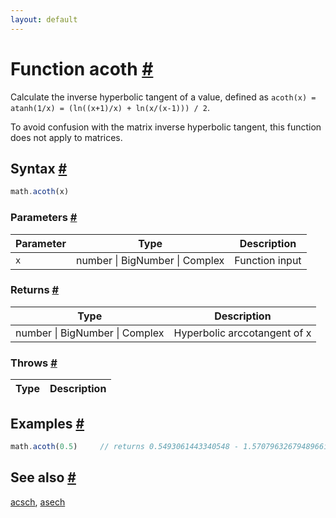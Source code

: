 ```yaml
---
layout: default
---
```


<!-- Note: This file is automatically generated from source code comments. Changes made in this file will be overridden. -->

<h1 id="function-acoth">Function acoth <a href="#function-acoth" title="Permalink">#</a></h1>

Calculate the inverse hyperbolic tangent of a value,
defined as `acoth(x) = atanh(1/x) = (ln((x+1)/x) + ln(x/(x-1))) / 2`.

To avoid confusion with the matrix inverse hyperbolic tangent, this
function does not apply to matrices.


<h2 id="syntax">Syntax <a href="#syntax" title="Permalink">#</a></h2>

```js
math.acoth(x)
```

<h3 id="parameters">Parameters <a href="#parameters" title="Permalink">#</a></h3>

Parameter | Type | Description
--------- | ---- | -----------
`x` | number &#124; BigNumber &#124; Complex | Function input

<h3 id="returns">Returns <a href="#returns" title="Permalink">#</a></h3>

Type | Description
---- | -----------
number &#124; BigNumber &#124; Complex | Hyperbolic arccotangent of x


<h3 id="throws">Throws <a href="#throws" title="Permalink">#</a></h3>

Type | Description
---- | -----------


<h2 id="examples">Examples <a href="#examples" title="Permalink">#</a></h2>

```js
math.acoth(0.5)     // returns 0.5493061443340548 - 1.5707963267948966i
```


<h2 id="see-also">See also <a href="#see-also" title="Permalink">#</a></h2>

[acsch](acsch.html),
[asech](asech.html)
